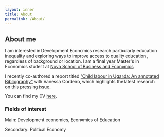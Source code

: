 ```yaml
---
layout: inner
title: About
permalink: /About/
---
```

## About me
I am interested in Development Economics research particularly education inequality and exploring ways to improve access to quality education , regardless of background or location. I am a final year Master's in Economics student at [Nova School of Business and Economics](https://www.novasbe.unl.pt/en/programs/masters/economics/program) 

I recently co-authored a report titled ["Child labour in Uganda: An annotated Bibliography"](Uganda-1.pdf) with Vanessa Cordeiro, which highlights the latest research on this pressing issue.

You can find my CV [here]().

### Fields of interest

Main: Development economics, Economics of Education 

Secondary: Political Economy
